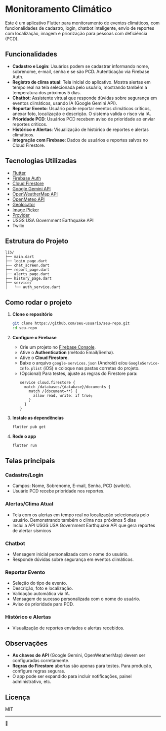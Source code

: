 # Monitoramento Climático

Este é um aplicativo Flutter para monitoramento de eventos climáticos, com funcionalidades de cadastro, login, chatbot inteligente, envio de reportes com localização, imagem e priorização para pessoas com deficiência (PCD).

## Funcionalidades

- **Cadastro e Login**: Usuários podem se cadastrar informando nome, sobrenome, e-mail, senha e se são PCD. Autenticação via Firebase Auth.
- **Registro de clima atual**: Tela inicial do aplicativo. Mostra alertas em tempo real na tela selecionada pelo usuário, mostrando também a temperatura dos próximos 5 dias.
- **Chatbot**: Assistente virtual que responde dúvidas sobre segurança em eventos climáticos, usando IA (Google Gemini API).
- **Reportar Evento**: Usuário pode reportar eventos climáticos críticos, anexar foto, localização e descrição. O sistema valida o risco via IA.
- **Prioridade PCD**: Usuários PCD recebem aviso de prioridade ao enviar reportes críticos.
- **Histórico e Alertas**: Visualização de histórico de reportes e alertas climáticos.
- **Integração com Firebase**: Dados de usuários e reportes salvos no Cloud Firestore.

## Tecnologias Utilizadas

- [Flutter](https://flutter.dev/)
- [Firebase Auth](https://firebase.google.com/products/auth)
- [Cloud Firestore](https://firebase.google.com/products/firestore)
- [Google Gemini API](https://ai.google.dev/)
- [OpenWeatherMap API](https://openweathermap.org/api)
- [OpenMeteo API]()
- [Geolocator](https://pub.dev/packages/geolocator)
- [Image Picker](https://pub.dev/packages/image_picker)
- [Provider](https://pub.dev/packages/provider)
- USGS USA Government Earthquake API
- Twilio

## Estrutura do Projeto

```
lib/
├── main.dart
├── login_page.dart
├── chat_screen.dart
├── report_page.dart
├── alerts_page.dart
├── history_page.dart
├── service/
│   └── auth_service.dart
```

## Como rodar o projeto

1. **Clone o repositório**
   ```sh
   git clone https://github.com/seu-usuario/seu-repo.git
   cd seu-repo
   ```

2. **Configure o Firebase**
   - Crie um projeto no [Firebase Console](https://console.firebase.google.com/).
   - Ative o **Authentication** (método Email/Senha).
   - Ative o **Cloud Firestore**.
   - Baixe o arquivo `google-services.json` (Android) e/ou `GoogleService-Info.plist` (iOS) e coloque nas pastas corretas do projeto.
   - (Opcional) Para testes, ajuste as regras do Firestore para:
     ```
     service cloud.firestore {
       match /databases/{database}/documents {
         match /{document=**} {
           allow read, write: if true;
         }
       }
     }
     ```

3. **Instale as dependências**
   ```sh
   flutter pub get
   ```

4. **Rode o app**
   ```sh
   flutter run
   ```

## Telas principais

### Cadastro/Login

- Campos: Nome, Sobrenome, E-mail, Senha, PCD (switch).
- Usuário PCD recebe prioridade nos reportes.

### Alertas/Clima Atual
- Tela com os alertas em tempo real no localização selecionada pelo usuário. Demonstrando também o clima nos próximos 5 dias
- Inclui a API USGS USA Government Earthquake API que gera reportes de alertar sísmicos

### Chatbot

- Mensagem inicial personalizada com o nome do usuário.
- Responde dúvidas sobre segurança em eventos climáticos.

### Reportar Evento

- Seleção do tipo de evento.
- Descrição, foto e localização.
- Validação automática via IA.
- Mensagem de sucesso personalizada com o nome do usuário.
- Aviso de prioridade para PCD.

### Histórico e Alertas

- Visualização de reportes enviados e alertas recebidos.

## Observações

- **As chaves de API** (Google Gemini, OpenWeatherMap) devem ser configuradas corretamente.
- **Regras do Firestore** abertas são apenas para testes. Para produção, configure regras seguras.
- O app pode ser expandido para incluir notificações, painel administrativo, etc.

## Licença

MIT

---

🚀
